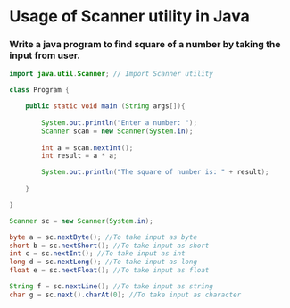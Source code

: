 # Usage of Scanner utility in Java
### Write a java program to find square of a number by taking the input from user.

```java
import java.util.Scanner; // Import Scanner utility

class Program {

	public static void main (String args[]){
		
		System.out.println("Enter a number: ");
		Scanner scan = new Scanner(System.in);
		
		int a = scan.nextInt();
		int result = a * a;

		System.out.println("The square of number is: " + result);
	
	}

}
```

```java
Scanner sc = new Scanner(System.in);

byte a = sc.nextByte(); //To take input as byte
short b = sc.nextShort(); //To take input as short
int c = sc.nextInt(); //To take input as int
long d = sc.nextLong(); //To take input as long
float e = sc.nextFloat(); //To take input as float

String f = sc.nextLine(); //To take input as string
char g = sc.next().charAt(0); //To take input as character
 
```
